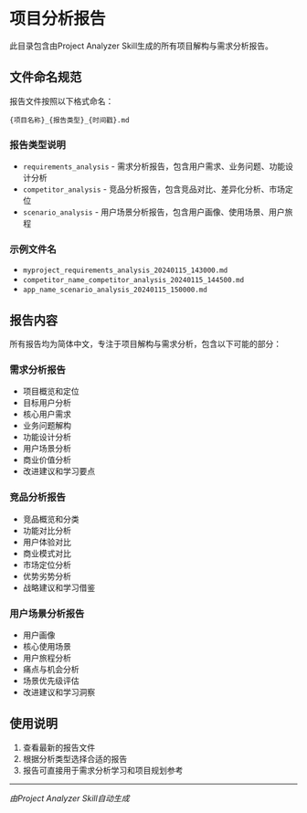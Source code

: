 # 项目分析报告

此目录包含由Project Analyzer Skill生成的所有项目解构与需求分析报告。

## 文件命名规范

报告文件按照以下格式命名：
```
{项目名称}_{报告类型}_{时间戳}.md
```

### 报告类型说明

- `requirements_analysis` - 需求分析报告，包含用户需求、业务问题、功能设计分析
- `competitor_analysis` - 竞品分析报告，包含竞品对比、差异化分析、市场定位
- `scenario_analysis` - 用户场景分析报告，包含用户画像、使用场景、用户旅程

### 示例文件名

- `myproject_requirements_analysis_20240115_143000.md`
- `competitor_name_competitor_analysis_20240115_144500.md`
- `app_name_scenario_analysis_20240115_150000.md`

## 报告内容

所有报告均为简体中文，专注于项目解构与需求分析，包含以下可能的部分：

### 需求分析报告
- 项目概览和定位
- 目标用户分析
- 核心用户需求
- 业务问题解构
- 功能设计分析
- 用户场景分析
- 商业价值分析
- 改进建议和学习要点

### 竞品分析报告
- 竞品概览和分类
- 功能对比分析
- 用户体验对比
- 商业模式对比
- 市场定位分析
- 优势劣势分析
- 战略建议和学习借鉴

### 用户场景分析报告
- 用户画像
- 核心使用场景
- 用户旅程分析
- 痛点与机会分析
- 场景优先级评估
- 改进建议和学习洞察

## 使用说明

1. 查看最新的报告文件
2. 根据分析类型选择合适的报告
3. 报告可直接用于需求分析学习和项目规划参考

---
*由Project Analyzer Skill自动生成*
